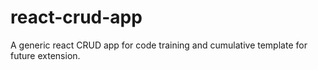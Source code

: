 # react-crud-app
A generic react CRUD app for code training and cumulative template for future extension.
